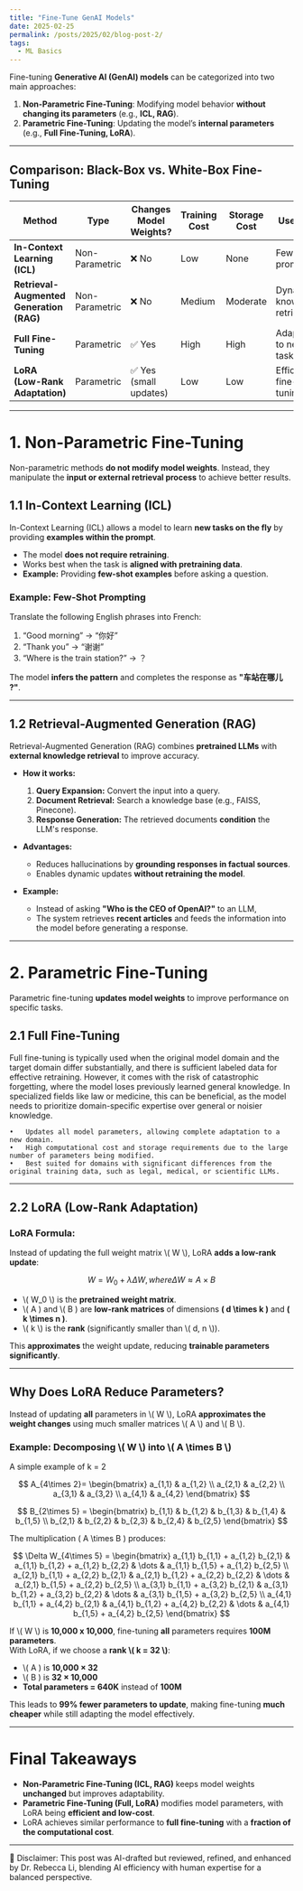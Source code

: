 ```yaml
---
title: "Fine-Tune GenAI Models"
date: 2025-02-25
permalink: /posts/2025/02/blog-post-2/
tags:
  - ML Basics
---
```


Fine-tuning **Generative AI (GenAI) models** can be categorized into two main approaches:  
1. **Non-Parametric Fine-Tuning**: Modifying model behavior **without changing its parameters** (e.g., **ICL, RAG**).  
2. **Parametric Fine-Tuning**: Updating the model’s **internal parameters** (e.g., **Full Fine-Tuning, LoRA**).  

---

## **Comparison: Black-Box vs. White-Box Fine-Tuning**  

| **Method**        | **Type**  | **Changes Model Weights?** | **Training Cost** | **Storage Cost** | **Use Case** |
|------------------|----------|----------------|--------------|--------------|--------------------|
| **In-Context Learning (ICL)** | Non-Parametric | ❌ No  | Low  | None  | Few-shot prompting |
| **Retrieval-Augmented Generation (RAG)** | Non-Parametric | ❌ No | Medium  | Moderate  | Dynamic knowledge retrieval |
| **Full Fine-Tuning** | Parametric | ✅ Yes | High | High | Adapting to new tasks |
| **LoRA (Low-Rank Adaptation)** | Parametric | ✅ Yes (small updates) | Low | Low | Efficient fine-tuning |

---

# **1. Non-Parametric Fine-Tuning**  

Non-parametric methods **do not modify model weights**. Instead, they manipulate the **input or external retrieval process** to achieve better results.  

## **1.1 In-Context Learning (ICL)**  
In-Context Learning (ICL) allows a model to learn **new tasks on the fly** by providing **examples within the prompt**.  
- The model **does not require retraining**.  
- Works best when the task is **aligned with pretraining data**.  
- **Example:** Providing **few-shot examples** before asking a question.  

### **Example: Few-Shot Prompting**
Translate the following English phrases into French:
1.	“Good morning” → “你好”
2.	“Thank you” → “谢谢”
3.	“Where is the train station?” → ？

The model **infers the pattern** and completes the response as **"车站在哪儿 ?"**.  

---

## **1.2 Retrieval-Augmented Generation (RAG)**  
Retrieval-Augmented Generation (RAG) combines **pretrained LLMs** with **external knowledge retrieval** to improve accuracy.  

- **How it works:**  
  1. **Query Expansion:** Convert the input into a query.  
  2. **Document Retrieval:** Search a knowledge base (e.g., FAISS, Pinecone).  
  3. **Response Generation:** The retrieved documents **condition** the LLM's response.  

- **Advantages:**  
  - Reduces hallucinations by **grounding responses in factual sources**.  
  - Enables dynamic updates **without retraining the model**.  

- **Example:**  
  - Instead of asking **"Who is the CEO of OpenAI?"** to an LLM,  
  - The system retrieves **recent articles** and feeds the information into the model before generating a response.  

---

# **2. Parametric Fine-Tuning**  

Parametric fine-tuning **updates model weights** to improve performance on specific tasks.  

## **2.1 Full Fine-Tuning**  

Full fine-tuning is typically used when the original model domain and the target domain differ substantially, and there is sufficient labeled data for effective retraining. However, it comes with the risk of catastrophic forgetting, where the model loses previously learned general knowledge. In specialized fields like law or medicine, this can be beneficial, as the model needs to prioritize domain-specific expertise over general or noisier knowledge.

	•	Updates all model parameters, allowing complete adaptation to a new domain.
	•	High computational cost and storage requirements due to the large number of parameters being modified.
	•	Best suited for domains with significant differences from the original training data, such as legal, medical, or scientific LLMs.

---

## **2.2 LoRA (Low-Rank Adaptation)**  

### **LoRA Formula:**  
Instead of updating the full weight matrix \\( W \\), LoRA **adds a low-rank update**:

$$
W = W_0 + \lambda \Delta W , where \Delta W  \approx  A \times B
$$
 
- \\( W_0 \\) is the **pretrained weight matrix**.  
- \\( A \) and \\( B \) are **low-rank matrices** of dimensions **\( d \times k \)** and **\( k \times n \)**.  
- \\( k \\) is the **rank** (significantly smaller than \\( d, n \\)).  


This **approximates** the weight update, reducing **trainable parameters significantly**.

---

## **Why Does LoRA Reduce Parameters?**  

Instead of updating **all** parameters in \\( W \\), LoRA **approximates the weight changes** using much smaller matrices \\( A \\) and \\( B \\).  

### **Example: Decomposing \\( W \\) into \\( A \times B \\)** 
A simple example of k = 2

$$
A_{4\times 2}=
\begin{bmatrix}
a_{1,1} & a_{1,2} \\
a_{2,1} & a_{2,2} \\
a_{3,1} & a_{3,2} \\
a_{4,1} & a_{4,2}
\end{bmatrix}
$$

$$
B_{2\times 5} =
\begin{bmatrix}
b_{1,1} & b_{1,2} & b_{1,3} & b_{1,4} & b_{1,5} \\
b_{2,1} & b_{2,2} & b_{2,3} & b_{2,4} & b_{2,5}
\end{bmatrix}
$$

The multiplication \( A \times B \) produces:

$$
\Delta W_{4\times 5} =
\begin{bmatrix}
a_{1,1} b_{1,1} + a_{1,2} b_{2,1} & a_{1,1} b_{1,2} + a_{1,2} b_{2,2} & \dots & a_{1,1} b_{1,5} + a_{1,2} b_{2,5} \\
a_{2,1} b_{1,1} + a_{2,2} b_{2,1} & a_{2,1} b_{1,2} + a_{2,2} b_{2,2} & \dots & a_{2,1} b_{1,5} + a_{2,2} b_{2,5} \\
a_{3,1} b_{1,1} + a_{3,2} b_{2,1} & a_{3,1} b_{1,2} + a_{3,2} b_{2,2} & \dots & a_{3,1} b_{1,5} + a_{3,2} b_{2,5} \\
a_{4,1} b_{1,1} + a_{4,2} b_{2,1} & a_{4,1} b_{1,2} + a_{4,2} b_{2,2} & \dots & a_{4,1} b_{1,5} + a_{4,2} b_{2,5}
\end{bmatrix}
$$

If \\( W \\) is **10,000 x 10,000**, fine-tuning **all** parameters requires **100M parameters**.  
With LoRA, if we choose a **rank \\( k = 32 \\)**:  
- \\( A \) is **10,000 × 32**  
- \\( B \) is **32 × 10,000**  
- **Total parameters = 640K** instead of **100M**  

This leads to **99% fewer parameters to update**, making fine-tuning **much cheaper** while still adapting the model effectively.  



---

# **Final Takeaways**  
- **Non-Parametric Fine-Tuning (ICL, RAG)** keeps model weights **unchanged** but improves adaptability.  
- **Parametric Fine-Tuning (Full, LoRA)** modifies model parameters, with LoRA being **efficient and low-cost**.  
- LoRA achieves similar performance to **full fine-tuning** with a **fraction of the computational cost**.  


---
🤖 Disclaimer: This post was AI-drafted but reviewed, refined, and enhanced by Dr. Rebecca Li, blending AI efficiency with human expertise for a balanced perspective.